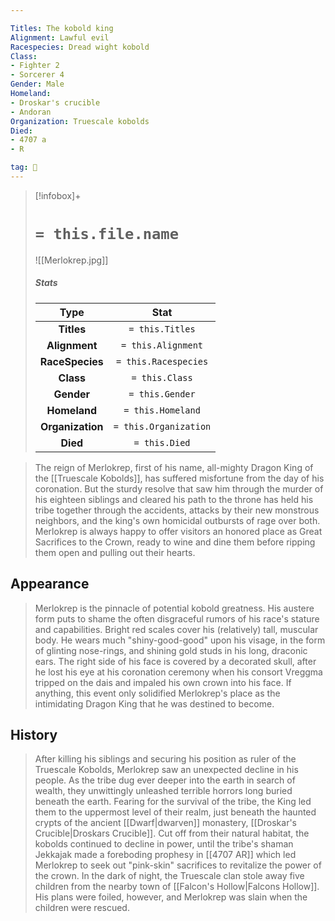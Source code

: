 ```yaml
---

Titles: The kobold king
Alignment: Lawful evil
Racespecies: Dread wight kobold
Class:
- Fighter 2
- Sorcerer 4
Gender: Male
Homeland:
- Droskar's crucible
- Andoran
Organization: Truescale kobolds
Died:
- 4707 a
- R

tag: 👤️
---
```


> [!infobox]+
> #  `= this.file.name`
> ![[Merlokrep.jpg]]
> ##### Stats
> Type | Stat |
> :---: |:---:|
> **Titles** | `= this.Titles` |
> **Alignment** | `= this.Alignment` |
> **RaceSpecies** | `= this.Racespecies` |
> **Class** | `= this.Class` |
> **Gender** | `= this.Gender` |
> **Homeland** | `= this.Homeland` |
> **Organization** | `= this.Organization` |
> **Died** | `= this.Died` |



> The reign of Merlokrep, first of his name, all-mighty Dragon King of the [[Truescale Kobolds]], has suffered misfortune from the day of his coronation. But the sturdy resolve that saw him through the murder of his eighteen siblings and cleared his path to the throne has held his tribe together through the accidents, attacks by their new monstrous neighbors, and the king's own homicidal outbursts of rage over both. Merlokrep is always happy to offer visitors an honored place as Great Sacrifices to the Crown, ready to wine and dine them before ripping them open and pulling out their hearts.


## Appearance

> Merlokrep is the pinnacle of potential kobold greatness. His austere form puts to shame the often disgraceful rumors of his race's stature and capabilities. Bright red scales cover his (relatively) tall, muscular body. He wears much "shiny-good-good" upon his visage, in the form of glinting nose-rings, and shining gold studs in his long, draconic ears. The right side of his face is covered by a decorated skull, after he lost his eye at his coronation ceremony when his consort Vreggma tripped on the dais and impaled his own crown into his face. If anything, this event only solidified Merlokrep's place as the intimidating Dragon King that he was destined to become.


## History

> After killing his siblings and securing his position as ruler of the Truescale Kobolds, Merlokrep saw an unexpected decline in his people. As the tribe dug ever deeper into the earth in search of wealth, they unwittingly unleashed terrible horrors long buried beneath the earth. Fearing for the survival of the tribe, the King led them to the uppermost level of their realm, just beneath the haunted crypts of the ancient [[Dwarf|dwarven]] monastery, [[Droskar's Crucible|Droskars Crucible]]. Cut off from their natural habitat, the kobolds continued to decline in power, until the tribe's shaman Jekkajak made a foreboding prophesy in [[4707 AR]] which led Merlokrep to seek out "pink-skin" sacrifices to revitalize the power of the crown. In the dark of night, the Truescale clan stole away five children from the nearby town of [[Falcon's Hollow|Falcons Hollow]]. His plans were foiled, however, and Merlokrep was slain when the children were rescued.








